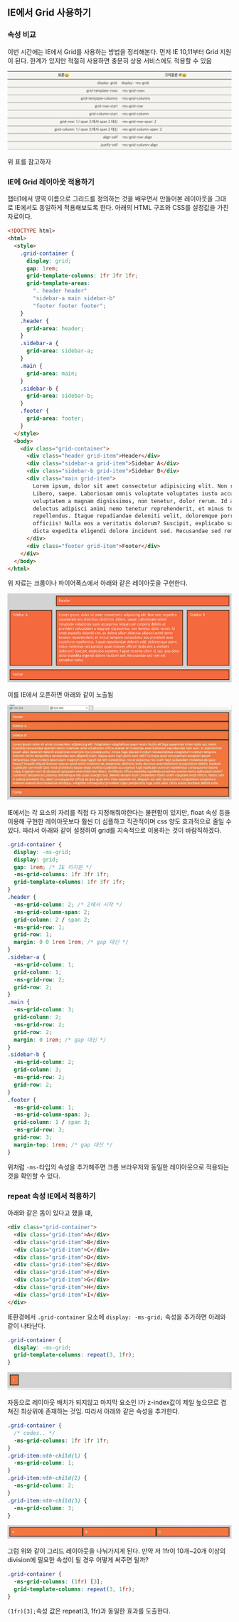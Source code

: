﻿## IE에서 Grid 사용하기

### 속성 비교

이번 시간에는 IE에서 Grid를 사용하는 방법을 정리해본다.
먼저 IE 10,11부터 Grid 지원이 된다. 한계가 있지만 적절히 사용하면 충분히 상용 서비스에도 적용할 수 있음

![](../../img/220604-1.png)

위 표를 참고하자

### IE에 Grid 레이아웃 적용하기

챕터1에서 영역 이름으로 그리드를 정의하는 것을 배우면서 만들어본 레이아웃을 그대로 IE에서도 동일하게 적용해보도록 한다. 아래의 HTML 구조와 CSS를 설정값을 가진 자료이다.

```html
<!DOCTYPE html>
<html>
  <style>
    .grid-container {
      display: grid;
      gap: 1rem;
      grid-template-columns: 1fr 3fr 1fr;
      grid-template-areas:
        ". header header"
        "sidebar-a main sidebar-b"
        "footer footer footer";
    }
    .header {
      grid-area: header;
    }
    .sidebar-a {
      grid-area: sidebar-a;
    }
    .main {
      grid-area: main;
    }
    .sidebar-b {
      grid-area: sidebar-b;
    }
    .footer {
      grid-area: footer;
    }
  </style>
  <body>
    <div class="grid-container">
      <div class="header grid-item">Header</div>
      <div class="sidebar-a grid-item">Sidebar A</div>
      <div class="sidebar-b grid-item">Sidebar B</div>
      <div class="main grid-item">
        Lorem ipsum, dolor sit amet consectetur adipisicing elit. Non rem, expedita assumenda eos doloribus distinctio.
        Libero, saepe. Laboriosam omnis voluptate voluptates iusto accusamus neque cum corporis debitis at provident
        voluptatem a magnam dignissimos, non tenetur, dolor rerum. Id amet expedita deleniti sint, ex dolore ullam
        delectus adipisci animi nemo tenetur reprehenderit, et minus tempore consectetur eos provident esse cupiditate
        repellendus. Itaque repudiandae deleniti velit, doloremque porro, natus molestiae sed pariatur quae maiores
        officiis! Nulla eos a veritatis dolorum? Suscipit, explicabo sapiente. Fugiat maxime ullam id, qui, ipsa dolor
        dicta expedita eligendi dolore incidunt sed. Recusandae sed rem est excepturi natus.
      </div>
      <div class="footer grid-item">Footer</div>
    </div>
  </body>
</html>
```

위 자료는 크롬이나 파이어폭스에서 아래와 같은 레이아웃을 구현한다.

![](../../img/220524-2.png)

이를 IE에서 오픈하면 아래와 같이 노출됨

![](../../img/220604-2.png)

IE에서는 각 요소의 자리를 직접 다 지정해줘야한다는 불편함이 있지만, float 속성 등을 이용해 구현한 레이아웃보다 훨씬 더 심플하고 직관적이며 css 양도 효과적으로 줄일 수 있다. 따라서 아래와 같이 설정하여 grid를 지속적으로 이용하는 것이 바람직하겠다.

```css
.grid-container {
  display: -ms-grid;
  display: grid;
  gap: 1rem; /* IE 미지원 */
  -ms-grid-columns: 1fr 3fr 1fr;
  grid-template-columns: 1fr 3fr 1fr;
}
.header {
  -ms-grid-column: 2; /* 2에서 시작 */
  -ms-grid-column-span: 2;
  grid-column: 2 / span 2;
  -ms-grid-row: 1;
  grid-row: 1;
  margin: 0 0 1rem 1rem; /* gap 대신 */
}
.sidebar-a {
  -ms-grid-column: 1;
  grid-column: 1;
  -ms-grid-row: 2;
  grid-row: 2;
}
.main {
  -ms-grid-column: 3;
  grid-column: 2;
  -ms-grid-row: 2;
  grid-row: 2;
  margin: 0 1rem; /* gap 대신 */
}
.sidebar-b {
  -ms-grid-column: 2;
  grid-column: 3;
  -ms-grid-row: 2;
  grid-row: 2;
}
.footer {
  -ms-grid-column: 1;
  -ms-grid-column-span: 3;
  grid-column: 1 / span 3;
  -ms-grid-row: 3;
  grid-row: 3;
  margin-top: 1rem; /* gap 대신 */
}
```

위처럼 `-ms-`타입의 속성을 추가해주면 크롬 브라우저와 동일한 레이아웃으로 적용되는 것을 확인할 수 있다.

### repeat 속성 IE에서 적용하기

아래와 같은 돔이 있다고 했을 떄,

```html
<div class="grid-container">
  <div class="grid-item">A</div>
  <div class="grid-item">B</div>
  <div class="grid-item">C</div>
  <div class="grid-item">D</div>
  <div class="grid-item">E</div>
  <div class="grid-item">F</div>
  <div class="grid-item">G</div>
  <div class="grid-item">H</div>
  <div class="grid-item">I</div>
</div>
```

IE환경에서 `.grid-container` 요소에 `display: -ms-grid;` 속성을 추가하면 아래와 같이 나타난다.

```css
.grid-container {
  display: -ms-grid;
  grid-template-columns: repeat(3, 1fr);
}
```

![](../../img/220605-1.png)

자동으로 레이아웃 배치가 되지않고 마지막 요소인 I가 z-index값이 제일 높으므로 겹쳐진 최상위에 존재하는 것임. 따라서 아래와 같은 속성을 추가한다.

```css
.grid-container {
  /* codes.. */
  -ms-grid-columns: 1fr 1fr 1fr;
}
.grid-item:nth-child(1) {
  -ms-grid-column: 1;
}
.grid-item:nth-child(2) {
  -ms-grid-column: 2;
}
.grid-item:nth-child(3) {
  -ms-grid-column: 3;
}
```

![](../../img/220605-2.png)

그럼 위와 같이 그리드 레이아웃을 나눠가지게 된다.
만약 저 1fr이 10개~20개 이상의 division에 필요한 속성이 될 경우 어떻게 써주면 될까?

```css
.grid-container {
  -ms-grid-columns: (1fr) [3];
  grid-template-columns: repeat(3, 1fr);
}
```

`(1fr)[3];`속성 값은 repeat(3, 1fr)과 동일한 효과를 도출한다.
